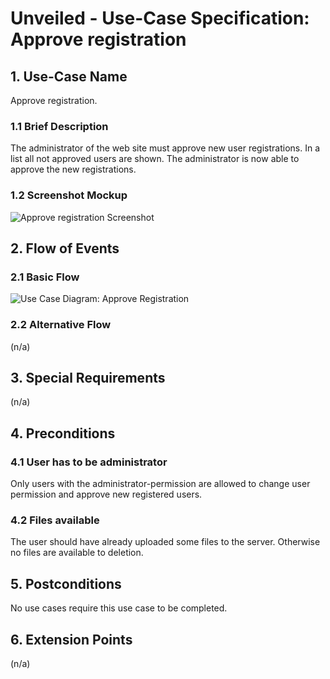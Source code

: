 # Unveiled - Use-Case Specification: Approve registration

## 1. Use-Case Name
Approve registration.

### 1.1 Brief Description
The administrator of the web site must approve new user registrations. In a list all not approved users are shown. The administrator is now able to approve the new registrations.

### 1.2 Screenshot Mockup
![][screenshot]

## 2. Flow of Events

### 2.1 Basic Flow
![][basic flow]

### 2.2 Alternative Flow
(n/a)

## 3. Special Requirements
(n/a)

## 4. Preconditions
### 4.1 User has to be administrator
Only users with the administrator-permission are allowed to change user permission and approve new registered users.

### 4.2 Files available
The user should have already uploaded some files to the server. Otherwise no files are available to deletion.

## 5. Postconditions
No use cases require this use case to be completed.

## 6. Extension Points
(n/a)

<!-- Link definitions: -->
[basic flow]: https://raw.githubusercontent.com/SAS-Systems/Unveiled-Documentation/master/Bilder/UC_Diagrams/UC_Diagram_Approve_registration.png "Use Case Diagram: Approve Registration"
[screenshot]: https://raw.githubusercontent.com/SAS-Systems/Unveiled-Documentation/master/Bilder/Screenshots_website/delete_watch_download_Media.PNG "Approve registration Screenshot"
